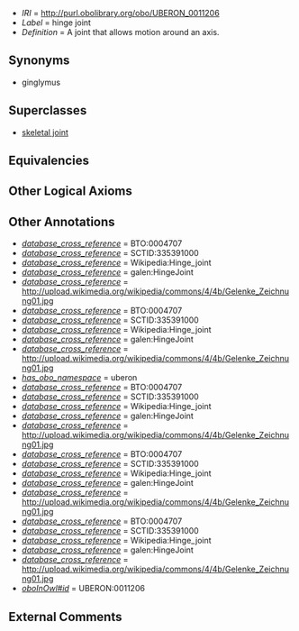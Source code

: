  * *IRI* = http://purl.obolibrary.org/obo/UBERON_0011206
 * *Label* = hinge joint
 * *Definition* = A joint that allows motion around an axis.

## Synonyms

 * ginglymus

## Superclasses

 * [skeletal joint](../../UBERON/82/UBERON_0000982.md)

## Equivalencies


## Other Logical Axioms


## Other Annotations

 * *[database_cross_reference](../../ef/oboInOwl#hasDbXref.md)* = BTO:0004707
 * *[database_cross_reference](../../ef/oboInOwl#hasDbXref.md)* = SCTID:335391000
 * *[database_cross_reference](../../ef/oboInOwl#hasDbXref.md)* = Wikipedia:Hinge_joint
 * *[database_cross_reference](../../ef/oboInOwl#hasDbXref.md)* = galen:HingeJoint
 * *[database_cross_reference](../../ef/oboInOwl#hasDbXref.md)* = http://upload.wikimedia.org/wikipedia/commons/4/4b/Gelenke_Zeichnung01.jpg
 * *[database_cross_reference](../../ef/oboInOwl#hasDbXref.md)* = BTO:0004707
 * *[database_cross_reference](../../ef/oboInOwl#hasDbXref.md)* = SCTID:335391000
 * *[database_cross_reference](../../ef/oboInOwl#hasDbXref.md)* = Wikipedia:Hinge_joint
 * *[database_cross_reference](../../ef/oboInOwl#hasDbXref.md)* = galen:HingeJoint
 * *[database_cross_reference](../../ef/oboInOwl#hasDbXref.md)* = http://upload.wikimedia.org/wikipedia/commons/4/4b/Gelenke_Zeichnung01.jpg
 * *[has_obo_namespace](../../ce/oboInOwl#hasOBONamespace.md)* = uberon
 * *[database_cross_reference](../../ef/oboInOwl#hasDbXref.md)* = BTO:0004707
 * *[database_cross_reference](../../ef/oboInOwl#hasDbXref.md)* = SCTID:335391000
 * *[database_cross_reference](../../ef/oboInOwl#hasDbXref.md)* = Wikipedia:Hinge_joint
 * *[database_cross_reference](../../ef/oboInOwl#hasDbXref.md)* = galen:HingeJoint
 * *[database_cross_reference](../../ef/oboInOwl#hasDbXref.md)* = http://upload.wikimedia.org/wikipedia/commons/4/4b/Gelenke_Zeichnung01.jpg
 * *[database_cross_reference](../../ef/oboInOwl#hasDbXref.md)* = BTO:0004707
 * *[database_cross_reference](../../ef/oboInOwl#hasDbXref.md)* = SCTID:335391000
 * *[database_cross_reference](../../ef/oboInOwl#hasDbXref.md)* = Wikipedia:Hinge_joint
 * *[database_cross_reference](../../ef/oboInOwl#hasDbXref.md)* = galen:HingeJoint
 * *[database_cross_reference](../../ef/oboInOwl#hasDbXref.md)* = http://upload.wikimedia.org/wikipedia/commons/4/4b/Gelenke_Zeichnung01.jpg
 * *[database_cross_reference](../../ef/oboInOwl#hasDbXref.md)* = BTO:0004707
 * *[database_cross_reference](../../ef/oboInOwl#hasDbXref.md)* = SCTID:335391000
 * *[database_cross_reference](../../ef/oboInOwl#hasDbXref.md)* = Wikipedia:Hinge_joint
 * *[database_cross_reference](../../ef/oboInOwl#hasDbXref.md)* = galen:HingeJoint
 * *[database_cross_reference](../../ef/oboInOwl#hasDbXref.md)* = http://upload.wikimedia.org/wikipedia/commons/4/4b/Gelenke_Zeichnung01.jpg
 * *[oboInOwl#id](../../id/oboInOwl#id.md)* = UBERON:0011206

## External Comments

